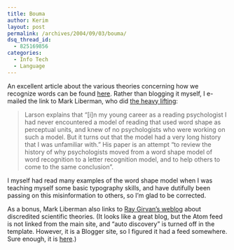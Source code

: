 ```yaml
---
title: Bouma
author: Kerim
layout: post
permalink: /archives/2004/09/03/bouma/
dsq_thread_id:
  - 825169856
categories:
  - Info Tech
  - Language
---
```

An excellent article about the various theories concerning how we recognize words can be found <a href="http://www.microsoft.com/typography/ctfonts/WordRecognition.aspx" onclick="_gaq.push(['_trackEvent', 'outbound-article', 'http://www.microsoft.com/typography/ctfonts/WordRecognition.aspx', 'here']);" >here</a>. Rather than blogging it myself, I e-mailed the link to Mark Liberman, who did <a href="http://itre.cis.upenn.edu/~myl/languagelog/archives/001409.html" onclick="_gaq.push(['_trackEvent', 'outbound-article', 'http://itre.cis.upenn.edu/~myl/languagelog/archives/001409.html', 'the heavy lifting']);" >the heavy lifting</a>:

> Larson explains that &#8220;[i]n my young career as a reading psychologist I had never encountered a model of reading that used word shape as perceptual units, and knew of no psychologists who were working on such a model. But it turns out that the model had a very long history that I was unfamiliar with.&#8221; His paper is an attempt &#8220;to review the history of why psychologists moved from a word shape model of word recognition to a letter recognition model, and to help others to come to the same conclusion&#8221;.

I myself had read many examples of the word shape model when I was teaching myself some basic typography skills, and have dutifully been passing on this misinformation to others, so I&#8217;m glad to be corrected.

As a bonus, Mark Liberman also links to <a href="http://www.raygirvan.co.uk/apoth/thought.htm" onclick="_gaq.push(['_trackEvent', 'outbound-article', 'http://www.raygirvan.co.uk/apoth/thought.htm', 'Ray Girvan&#8217;s weblog']);" >Ray Girvan&#8217;s weblog</a> about discredited scientific theories. (It looks like a great blog, but the Atom feed is not linked from the main site, and &#8220;auto discovery&#8221; is turned off in the template. However, it is a Blogger site, so I figured it had a feed somewhere. Sure enough, it is <a href="http://www.raygirvan.co.uk/apoth/atom.xml" onclick="_gaq.push(['_trackEvent', 'outbound-article', 'http://www.raygirvan.co.uk/apoth/atom.xml', 'here']);" >here</a>.)


